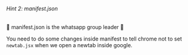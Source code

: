 ###### Hint 2: manifest.json

👑 manifest.json is the whatsapp group leader 👑

You need to do some changes inside manifest to tell chrome not to set `newtab.jsx` when we open a newtab inside google.

